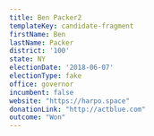 ```yaml
---
title: Ben Packer2
templateKey: candidate-fragment
firstName: Ben
lastName: Packer
district: '100'
state: NY
electionDate: '2018-06-07'
electionType: fake
office: governor
incumbent: false
website: "https://harpo.space"
donationLink: "http://actblue.com"
outcome: "Won"
---
```

